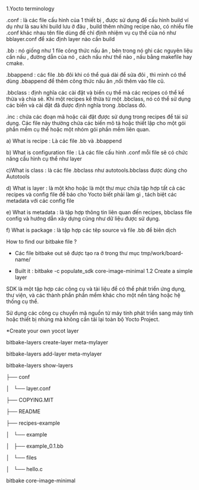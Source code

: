 1.Yocto terminology 

.conf : là các file cấu hình của 1 thiết bị , được sử dụng để cấu hình build ví dụ như là sau khi build lưu ở đâu , build thêm những recipe nào, có nhiều file .conf khác nhau tên file dùng để chỉ định nhiệm vụ cụ thể của nó như bblayer.conf để xác định layer nào cần build


.bb : nó giống như 1 file công thức nấu ăn , bên trong nó ghi các nguyên liệu cần nấu , đường dẫn của nó , cách nấu như thế nào , nấu bằng makefile hay cmake.


.bbappend : các file .bb đôi khi có thể quá dài để sửa đôi , thì mình có thể dùng .bbappend để thêm công thức nấu ăn ,nối thêm vào file cũ.

.bbclass : định nghĩa các cài đặt và biến cụ thể mà các recipes có thể kế thừa và chia sẻ. Khi một recipes kế thừa từ một .bbclass, nó có thể sử dụng các biến và cài đặt đã được định nghĩa trong .bbclass đó.


.inc :  chứa các đoạn mã hoặc cài đặt được sử dụng trong recipes để tái sử dụng. Các file này thường chứa các biến mô tả hoặc thiết lập cho một gói phần mềm cụ thể hoặc một nhóm gói phần mềm liên quan.



a) What is recipe : Là các file .bb và .bbappend 

b) What is configuration file : Là các file cấu hình .conf mỗi file sẽ có chức năng cấu hình cụ thể như layer

c)What is class : là các file .bbclass như autotools.bbclass được dùng cho Autotools

d) What is layer : là một kho hoặc là một thư mục chứa tập hợp tất cả các recipes và config file để báo cho Yocto biết phải làm gì , tách biệt các metadata với các config file

e) What is metadata : là tập hợp thông tin liên quan đến recipes, bbclass  file config và hướng dẫn xây dựng cũng như dữ liệu được sử dụng.

f) What is package : là tập hợp các têp source và file .bb để biên dịch 


How to find our bitbake file ?

+ Các file bitbake out sẽ được tạo ra ở trong thư mục tmp/work/board-name/

+ Built it : bitbake -c populate_sdk core-image-minimal
1.2 Create a simple layer 

SDK là một tập hợp các công cụ và tài liệu để có thể phát triển ứng dụng, thư viện, và các thành phần phần mềm khác cho một nền tảng hoặc hệ thống cụ thể.

Sử dụng các công cụ chuyển mã nguồn từ máy tính phát triển sang máy tính hoặc thiết bị nhúng mà không cần tải lại toàn bộ Yocto Project.


*Create your own yocot layer 

bitbake-layers create-layer meta-mylayer 

bitbake-layers add-layer meta-mylayer 

bitbake-layers show-layers 

├── conf

│   └── layer.conf

├── COPYING.MIT

├── README

├── recipes-example

│   └── example

│       ├── example_0.1.bb

│       └── files

│           └── hello.c


bitbake core-image-minimal

